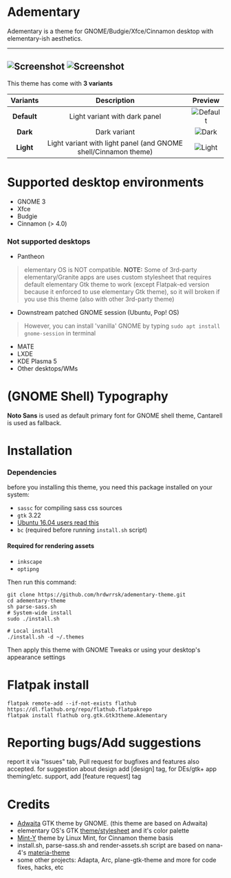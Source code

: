 Adementary
======
Adementary is a theme for GNOME/Budgie/Xfce/Cinnamon desktop with elementary-ish aesthetics.

-------------------
![Screenshot](/data/Screenshot.png)
![Screenshot](/data/Screenshot-dark.png)
-------------------
This theme has come with **3 variants**

**Variants** | **Description** | **Preview**
:-: | :-: | :-:
**Default** | Light variant with dark panel | ![Default](/data/variant-default.svg)
**Dark** | Dark variant | ![Dark](/data/variant-dark.svg)
**Light** | Light variant with light panel (and GNOME shell/Cinnamon theme) | ![Light](/data/variant-light.svg)

# Supported desktop environments
- GNOME 3
- Xfce
- Budgie
- Cinnamon (> 4.0)

### Not supported desktops
- Pantheon
> elementary OS is NOT compatible.
**NOTE:** Some of 3rd-party elementary/Granite apps are uses custom stylesheet that requires default elementary Gtk theme to work (except Flatpak-ed version because it enforced to use elementary Gtk theme), so it will broken if you use this theme (also with other 3rd-party theme)

- Downstream patched GNOME session (Ubuntu, Pop! OS)
> However, you can install 'vanilla' GNOME by typing `sudo apt install gnome-session` in terminal

- MATE
- LXDE
- KDE Plasma 5
- Other desktops/WMs

# (GNOME Shell) Typography
**Noto Sans** is used as default primary font for GNOME shell theme, Cantarell is used as fallback.

# Installation
### Dependencies
before you installing this theme, you need this package installed on your system:
- `sassc` for compiling sass css sources
- `gtk` 3.22
- [Ubuntu 16.04 users read this](https://github.com/hrdwrrsk/tetra-gtk-theme/wiki/Ubuntu-16.04-users-read-this)
- `bc` (required before running `install.sh` script)

#### Required for rendering assets
- `inkscape`
- `optipng`

Then run this command:

```
git clone https://github.com/hrdwrrsk/adementary-theme.git
cd adementary-theme
sh parse-sass.sh
# System-wide install
sudo ./install.sh

# Local install
./install.sh -d ~/.themes
```

Then apply this theme with GNOME Tweaks or using your desktop's appearance settings

# Flatpak install
```
flatpak remote-add --if-not-exists flathub https://dl.flathub.org/repo/flathub.flatpakrepo
flatpak install flathub org.gtk.Gtk3theme.Adementary
```
# Reporting bugs/Add suggestions
report it via "Issues" tab, Pull request for bugfixes and features also accepted.
for suggestion about design add [design] tag, for DEs/gtk+ app theming/etc. support, add [feature request] tag

# Credits
- [Adwaita](https://gitlab.gnome.org/GNOME/gtk) GTK theme by GNOME. (this theme are based on Adwaita)
- elementary OS's GTK [theme/stylesheet](https://github.com/elementary/stylesheet) and it's color palette
- [Mint-Y](https://github.com/linuxmint/mint-themes) theme by Linux Mint, for Cinnamon theme basis
- install.sh, parse-sass.sh and render-assets.sh script are based on nana-4's [materia-theme](https://github.com/nana-4/materia-theme)
- some other projects: Adapta, Arc, plane-gtk-theme and more for code fixes, hacks, etc
